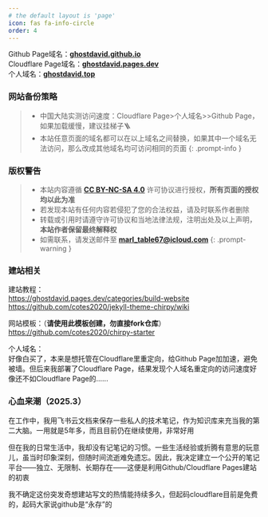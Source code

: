 ```yaml
---
# the default layout is 'page'
icon: fas fa-info-circle
order: 4
---
```

Github Page域名：**[ghostdavid.github.io](https://ghostdavid.github.io)**   
Cloudflare Page域名：**[ghostdavid.pages.dev](https://ghostdavid.pages.dev)**   
个人域名：**[ghostdavid.top](https://ghostdavid.top)**      

### 网站备份策略
> - 中国大陆实测访问速度：Cloudflare Page>个人域名>>Github Page，如果加载缓慢，建议挂梯子🪜    
> - 本站任意页面的域名都可以在以上域名之间替换，如果其中一个域名无法访问，那么改成其他域名均可访问相同的页面
{: .prompt-info }

### 版权警告
> - 本站内容遵循 **[CC BY-NC-SA 4.0](https://creativecommons.org/licenses/by-nc-sa/4.0/deed.zh-hans)** 许可协议进行授权，**所有页面的授权均以此为准**  
> - 若发现本站有任何内容若侵犯了您的合法权益，请及时联系作者删除  
> - 转载或引用时请遵守许可协议和当地法律法规，注明出处及以上声明，**本站作者保留最终解释权**    
> - 如需联系，请发送邮件至 **marl_table67@icloud.com**
{: .prompt-warning }

### 建站相关
建站教程：  
https://ghostdavid.pages.dev/categories/build-website     
https://github.com/cotes2020/jekyll-theme-chirpy/wiki    

网站模板：（**请使用此模板创建，勿直接fork仓库**）    
https://github.com/cotes2020/chirpy-starter   

个人域名：   
好像白买了，本来是想托管在Cloudflare里重定向，给Github Page加加速，避免被墙。但后来我部署了Cloudflare Page，结果发现个人域名重定向的访问速度好像还不如Cloudflare Page的......

### 心血来潮（2025.3）  

在工作中，我用飞书云文档来保存一些私人的技术笔记，作为知识库来充当我的第二大脑。一用就是5年多，而且目前仍在继续使用，非常好用

但在我的日常生活中，我却没有记笔记的习惯。一些生活经验或折腾有意思的玩意儿，虽当时印象深刻，但随时间流逝难免遗忘。因此，我决定建立一个公开的笔记平台——独立、无限制、长期存在——这便是利用Github/Cloudflare Pages建站的初衷

我不确定这份突发奇想建站写文的热情能持续多久，但起码cloudflare目前是免费的，起码大家说github是“永存”的   

